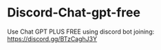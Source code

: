 # Discord-Chat-gpt-free
Use Chat GPT PLUS FREE using discord bot joining: https://discord.gg/BTzCaghJ3Y







                                                                                                                                                                                       